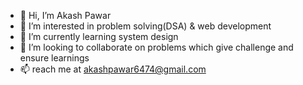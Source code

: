- 👋 Hi, I’m Akash Pawar
- 👀 I’m interested in problem solving(DSA) & web development
- 🌱 I’m currently learning system design
- 💞️ I’m looking to collaborate on problems which give challenge and ensure learnings
- 📫 reach me at akashpawar6474@gmail.com

<!---
akashpawar6474/akashpawar6474 is a ✨ special ✨ repository because its `README.md` (this file) appears on your GitHub profile.
You can click the Preview link to take a look at your changes.
--->
